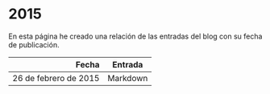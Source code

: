 # 2015

En esta página he creado una relación de las entradas del blog con su fecha de publicación.

| Fecha  | Entrada |
| --: | -- |
| 26 de febrero de 2015 | Markdown |
